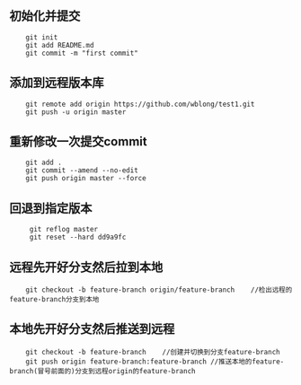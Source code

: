 ## 初始化并提交
```
    git init
    git add README.md
    git commit -m "first commit"
```
## 添加到远程版本库
```
    git remote add origin https://github.com/wblong/test1.git
    git push -u origin master
 ```
## 重新修改一次提交commit
```
    git add .
    git commit --amend --no-edit
    git push origin master --force
```
## 回退到指定版本
```
     git reflog master
     git reset --hard dd9a9fc
```
## 远程先开好分支然后拉到本地
```
    git checkout -b feature-branch origin/feature-branch    //检出远程的feature-branch分支到本地
```
## 本地先开好分支然后推送到远程
```
    git checkout -b feature-branch    //创建并切换到分支feature-branch  
    git push origin feature-branch:feature-branch //推送本地的feature-branch(冒号前面的)分支到远程origin的feature-branch
```
